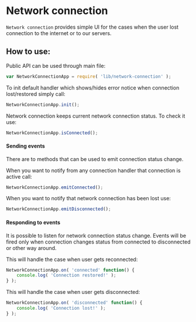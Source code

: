 Network connection
=======

`Network connection` provides simple UI for the cases when the user lost connection to the internet or to our servers.

## How to use:

Public API can be used through main file:

```js
var NetworkConnectionApp = require( 'lib/network-connection' );
```

To init default handler which shows/hides error notice when connection lost/restored simply call:

```js
NetworkConnectionApp.init();
```

Network connection keeps current network connection status. To check it use:

```js
NetworkConnectionApp.isConnected();
```


#### Sending events

There are to methods that can be used to emit connection status change.

When you want to notify from any connection handler that connection is active call:

```js
NetworkConnectionApp.emitConnected();
```

When you want to notify that network connection has been lost use:

```js
NetworkConnectionApp.emitDisconnected();
```

#### Responding to events

It is possible to listen for network connection status change. Events will be fired only when connection changes status from connected to disconnected or other way around.

This will handle the case when user gets reconnected:

```js
NetworkConnectionApp.on( 'connected' function() {
	console.log( 'Connection restored!' );
} );
```

This will handle the case when user gets disconnected:

```js
NetworkConnectionApp.on( 'disconnected' function() {
	console.log( 'Connection lost!' );
} );
```
